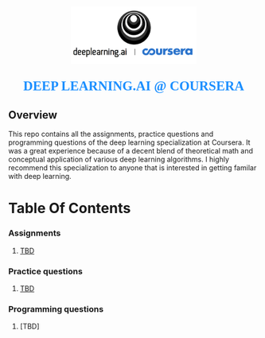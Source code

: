 <p align="center"><img width=50% src="images/deep-learning-coursera.png"></p>

<p align="center" style="color:DodgerBlue; font-family:cambria; font-variant: normal; font-size:20pt; font-weight:bold; font-weight: 900">DEEP LEARNING.AI @ COURSERA
</p>

## **Overview**
This repo contains all the assignments, practice questions and programming questions of the deep learning specialization at Coursera. It was a great experience because of a decent blend of theoretical math and conceptual application of various deep learning algorithms. I highly recommend this specialization to anyone that is interested in getting familar with deep learning. 


# **Table Of Contents**

### **Assignments**
1. [TBD]()


### **Practice questions**
1. [TBD]()


### **Programming questions**
1. [TBD]
